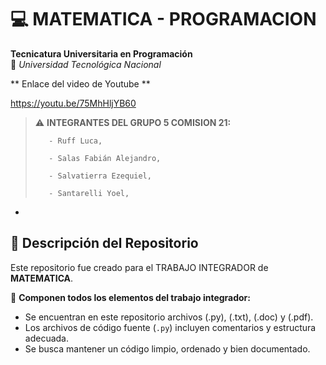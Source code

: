 # 💻 MATEMATICA - PROGRAMACION
**Tecnicatura Universitaria en Programación**  
📍 *Universidad Tecnológica Nacional*  

** Enlace del video de Youtube  **

https://youtu.be/75MhHljYB60



> ⚠️ **INTEGRANTES DEL GRUPO 5 COMISION 21:**
> 
>        - Ruff Luca,
>
>        - Salas Fabián Alejandro,
> 
>        - Salvatierra Ezequiel,
>  
>        - Santarelli Yoel,
> 
>       
>  
>        
-
## 📂 Descripción del Repositorio  
Este repositorio fue creado para el TRABAJO INTEGRADOR de **MATEMATICA**.  

📌 **Componen todos los elementos del trabajo integrador:**  
- Se encuentran en este repositorio archivos (.py), (.txt), (.doc) y (.pdf).  
- Los archivos de código fuente (`.py`) incluyen comentarios y estructura adecuada.  
- Se busca mantener un código limpio, ordenado y bien documentado.  


